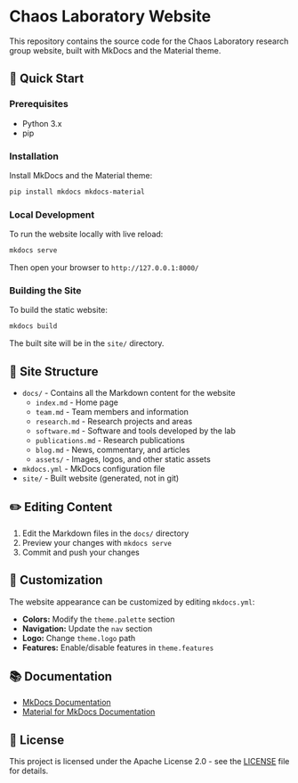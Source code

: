 # Chaos Laboratory Website

This repository contains the source code for the Chaos Laboratory research group website, built with MkDocs and the Material theme.

## 🚀 Quick Start

### Prerequisites

- Python 3.x
- pip

### Installation

Install MkDocs and the Material theme:

```bash
pip install mkdocs mkdocs-material
```

### Local Development

To run the website locally with live reload:

```bash
mkdocs serve
```

Then open your browser to `http://127.0.0.1:8000/`

### Building the Site

To build the static website:

```bash
mkdocs build
```

The built site will be in the `site/` directory.

## 📁 Site Structure

- `docs/` - Contains all the Markdown content for the website
  - `index.md` - Home page
  - `team.md` - Team members and information
  - `research.md` - Research projects and areas
  - `software.md` - Software and tools developed by the lab
  - `publications.md` - Research publications
  - `blog.md` - News, commentary, and articles
  - `assets/` - Images, logos, and other static assets
- `mkdocs.yml` - MkDocs configuration file
- `site/` - Built website (generated, not in git)

## ✏️ Editing Content

1. Edit the Markdown files in the `docs/` directory
2. Preview your changes with `mkdocs serve`
3. Commit and push your changes

## 🎨 Customization

The website appearance can be customized by editing `mkdocs.yml`:

- **Colors:** Modify the `theme.palette` section
- **Navigation:** Update the `nav` section
- **Logo:** Change `theme.logo` path
- **Features:** Enable/disable features in `theme.features`

## 📚 Documentation

- [MkDocs Documentation](https://www.mkdocs.org/)
- [Material for MkDocs Documentation](https://squidfunk.github.io/mkdocs-material/)

## 📄 License

This project is licensed under the Apache License 2.0 - see the [LICENSE](LICENSE) file for details.

